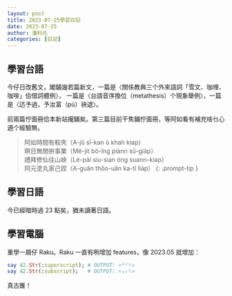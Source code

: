 ```yaml
---
layout: post
title: 2023-07-25學習日記
date: 2023-07-25
author: 潘科元
categories: [日記]
---
```

## 學習台語

今仔日改舊文，閣鋪幾若篇新文，一篇是〈關係教典三个外來語詞「雪文、咖哩、咖啡」佮借詞體例〉，
一篇是〈台語音序換位（metathesis）个現象舉例〉，一篇是〈迒予過，予汝富（pù）袂退〉。

前兩篇佇面冊佮本新站攏鋪矣。第三篇目前干焦鋪佇面冊，等阿如看有補充啥乜心適个經驗無。

> 阿如時間有較夾（A-jû sî-kan ū khah kiap）  
暝日無閒拚事業（Mê-ji̍t bô-îng piànn sū-gia̍p）  
禮拜修仙往山峽（Lé-pài siu-sian óng suann-kiap）  
阿元塗丸家己捏（A-guân thôo-uân ka-ti̍ lia̍p）
{: .prompt-tip }

## 學習日語
今已經暗時過 23 點矣，猶未讀著日語。

## 學習電腦

重學一屑仔 Raku。Raku 一直有咧增加 features，像 2023.05 就增加：

```raku
say 42.Str(:superscript); # OUTPUT: «⁴²␤» 
say 42.Str(:subscript);   # OUTPUT: «₄₂␤»
```

真古錐！
